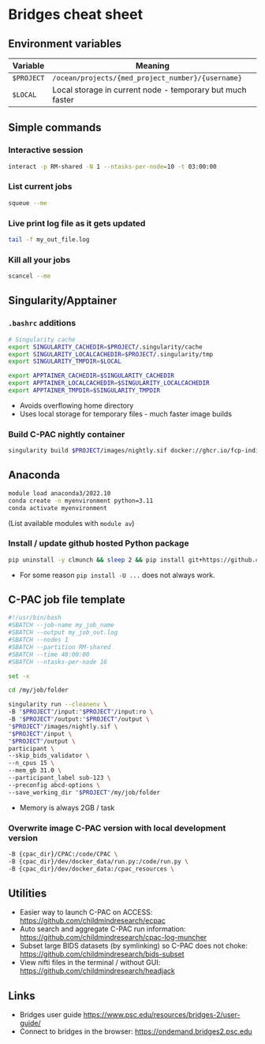 # Bridges cheat sheet

## Environment variables

|Variable|Meaning|
|--------|-------|
|`$PROJECT`|`/ocean/projects/{med_project_number}/{username}`|
|`$LOCAL`|Local storage in current node - temporary but much faster|

## Simple commands

### Interactive session

```bash
interact -p RM-shared -N 1 --ntasks-per-node=10 -t 03:00:00
```

### List current jobs

```bash
squeue --me
```

### Live print log file as it gets updated

```bash
tail -f my_out_file.log
```

### Kill all your jobs

```bash
scancel --me
```

## Singularity/Apptainer

### `.bashrc` additions

```bash
# Singularity cache
export SINGULARITY_CACHEDIR=$PROJECT/.singularity/cache
export SINGULARITY_LOCALCACHEDIR=$PROJECT/.singularity/tmp
export SINGULARITY_TMPDIR=$LOCAL

export APPTAINER_CACHEDIR=$SINGULARITY_CACHEDIR
export APPTAINER_LOCALCACHEDIR=$SINGULARITY_LOCALCACHEDIR
export APPTAINER_TMPDIR=$SINGULARITY_TMPDIR
```

- Avoids overflowing home directory
- Uses local storage for temporary files - much faster image builds

### Build C-PAC nightly container

```bash
singularity build $PROJECT/images/nightly.sif docker://ghcr.io/fcp-indi/c-pac:nightly
```

## Anaconda

```bash
module load anaconda3/2022.10
conda create -n myenvironment python=3.11
conda activate myenvironment
```

(List available modules with `module av`)

### Install / update github hosted Python package

```bash
pip uninstall -y clmunch && sleep 2 && pip install git+https://github.com/childmindresearch/cpac-log-muncher
```

- For some reason `pip install -U ...` does not always work.

## C-PAC job file template 

```bash
#!/usr/bin/bash
#SBATCH --job-name my_job_name
#SBATCH --output my_job_out.log
#SBATCH --nodes 1
#SBATCH --partition RM-shared
#SBATCH --time 48:00:00
#SBATCH --ntasks-per-node 16

set -x

cd /my/job/folder

singularity run --cleanenv \
-B "$PROJECT"/input:"$PROJECT"/input:ro \
-B "$PROJECT"/output:"$PROJECT"/output \
"$PROJECT"/images/nightly.sif \
"$PROJECT"/input \
"$PROJECT"/output \
participant \
--skip_bids_validator \
--n_cpus 15 \
--mem_gb 31.0 \
--participant_label sub-123 \
--preconfig abcd-options \
--save_working_dir "$PROJECT"/my/job/folder 
```

- Memory is always 2GB / task

### Overwrite image C-PAC version with local development version

```bash
-B {cpac_dir}/CPAC:/code/CPAC \
-B {cpac_dir}/dev/docker_data/run.py:/code/run.py \
-B {cpac_dir}/dev/docker_data:/cpac_resources \
```

## Utilities
  
- Easier way to launch C-PAC on ACCESS: https://github.com/childmindresearch/ecpac
- Auto search and aggregate C-PAC run information: https://github.com/childmindresearch/cpac-log-muncher
- Subset large BIDS datasets (by symlinking) so C-PAC does not choke: https://github.com/childmindresearch/bids-subset
- View nifti files in the terminal / without GUI: https://github.com/childmindresearch/headjack

## Links

- Bridges user guide https://www.psc.edu/resources/bridges-2/user-guide/
- Connect to bridges in the browser: https://ondemand.bridges2.psc.edu
